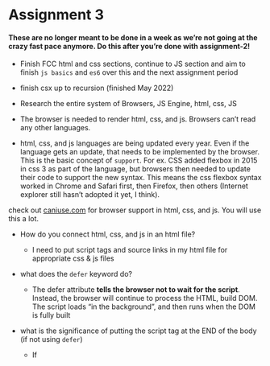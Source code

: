 # Assignment 3

#### These are no longer meant to be done in a week as we’re not going at the crazy fast pace anymore. Do this after you’re done with assignment-2!

- Finish FCC html and css sections, continue to JS section and aim to finish `js basics` and `es6` over this and the next assignment period
- finish csx up to recursion (finished May 2022)
- Research the entire system of Browsers, JS Engine, html, css, JS

- The browser is needed to render html, css, and js. Browsers can’t read any other languages.
- html, css, and js languages are being updated every year. Even if the language gets an update, that needs to be implemented by the browser. This is the basic concept of `support`. For ex. CSS added flexbox in 2015 in css 3 as part of the language, but browsers then needed to update their code to support the new syntax. This means the css flexbox syntax worked in Chrome and Safari first, then Firefox, then others (Internet explorer still hasn’t adopted it yet, I think).

check out [caniuse.com](http://caniuse.com/) for browser support in html, css, and js. You will use this a lot.

- How do you connect html, css, and js in an html file?
  - I need to put script tags and source links in my html file for appropriate css & js files

- what does the `defer` keyword do?
  - The defer attribute **tells the browser not to wait for the script**. Instead, the browser will continue to process the HTML, build DOM. The script loads “in the background”, and then runs when the DOM is fully built

- what is the significance of putting the script tag at the END of the body (if not using `defer`)
  - If <script> tag is not added at end of the <body> tag, DOM may not be ready by that time, thus preventing javascript to work on it, leading to unknown behaviors. Therefore, we should always add <script> tag at the end of the <body> tag **to prevent unknown behaviors and make the webpage load faster**.

- What does the JS engine do exactly? Be familiar with some names like V8, SpiderMonkey. Review the concept of interpretation vs compilation related to this
  - A JavaScript engine is a software component that **executes JavaScript code**. The first JavaScript engines were mere interpreters, but all relevant modern engines use just-in-time compilation for improved performance. JavaScript engines are typically developed by web browser vendors, and every major browser has one.
  - V8 is *Google's open source high-performance JavaScript and WebAssembly engine*, written in C++. It is used in Chrome and in Node.js, among others.
  - SpiderMonkey is the first JavaScript engine, written by Brendan Eich at Netscape Communications, later released as open source and currently maintained by the Mozilla Foundation. It is used in the Firefox web browser.
  - Watched this video > https://mathiasbynens.be/notes/shapes-ics

- What does it mean when a website is `responsive`?
  - Responsive webdesign is the approach that suggests that design and developtment should respond to the user's behavior and environment based on screen size, platform and orientation.

- Andrew Section 9 only

- Do this 4 hour tutorial. Go slow, take notes, ask questions etc.. https://www.youtube.com/watch?v=srvUrASNj0s&t=6478s

resources:
Look for Udemy sales for:

- “JavaScript: The Advanced Concepts (2022 Update)” by Andrei Neagoie,
- “Advanced CSS and Sass: Flexbox, Grid, Animations and ..” by Jonas Schmedtmann,
- “JavaScript Algorithms and Data Structures Masterclass” by Colt Steele,
-  “The complete React Developer course” by Andrew Mead



[![YouTube](https://slack-imgs.com/?c=1&o1=wi32.he32.si&url=https%3A%2F%2Fa.slack-edge.com%2F80588%2Fimg%2Funfurl_icons%2Fyoutube.png)](https://www.youtube.com/)[**YouTube**](https://www.youtube.com/) | [freeCodeCamp.org](https://www.youtube.com/c/Freecodecamp)

**[Introduction To Responsive Web Design - HTML & CSS Tutorial](https://www.youtube.com/watch?v=srvUrASNj0s&t=6478s)** 